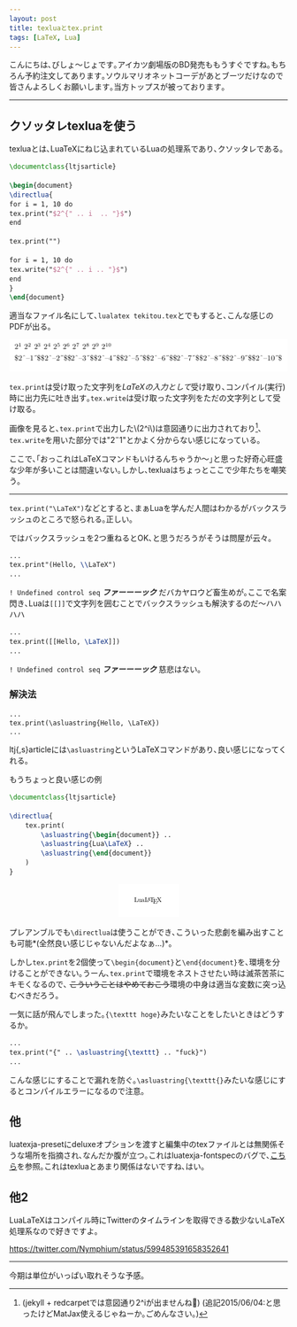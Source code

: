 ```yaml
---
layout: post
title: texluaとtex.print
tags: [LaTeX, Lua]
---
```


こんにちは､びしょ〜じょです｡アイカツ劇場版のBD発売ももうすぐですね｡もちろん予約注文してあります｡ソウルマリオネットコーデがあとブーツだけなので皆さんよろしくお願いします｡当方トップスが被っております｡

---

## クソッタレtexluaを使う

texluaとは､LuaTeXにねじ込まれているLuaの処理系であり､クソッタレである｡

```tex
\documentclass{ltjsarticle}

\begin{document}
\directlua{
for i = 1, 10 do
tex.print("$2^{" .. i  .. "}$")
end

tex.print("")

for i = 1, 10 do
tex.write("$2^{" .. i .. "}$")
end
}
\end{document}
```

適当なファイル名にして､`lualatex tekitou.tex`とでもすると､こんな感じのPDFが出る｡

<center><img src="/pictures/2015-05-19-lualatex1.png" alt="hello"></center>

`tex.print`は受け取った文字列を*LaTeXの入力として*受け取り､コンパイル(実行)時に出力先に吐き出す｡`tex.write`は受け取った文字列をただの文字列として受け取る｡

画像を見ると､`tex.print`で出力した\\(2^i\\)は意図通りに出力されており[^1]､`tex.write`を用いた部分では"$2^-1$"とかよく分からない感じになっている｡

ここで､｢おっこれはLaTeXコマンドもいけるんちゃうか〜｣と思った好奇心旺盛な少年が多いことは間違いない｡しかし､texluaはちょっとここで少年たちを嘲笑う｡

---

`tex.print("\LaTeX")`などとすると､まぁLuaを学んだ人間はわかるがバックスラッシュのところで怒られる｡正しい｡

ではバックスラッシュを2つ重ねるとOK､と思うだろうがそうは問屋が云々｡

```tex
...
tex.print"(Hello, \\LaTeX")
...
```

`! Undefined control seq` ***ファーーーック*** だバカヤロウど畜生めが｡ここで名案閃き､Luaは`[[]]`で文字列を囲むことでバックスラッシュも解決するのだ〜ハハハハ

```tex
...
tex.print([[Hello, \LaTeX]])
...
```

`! Undefined control seq` ***ファーーーック*** 慈悲はない｡

### 解決法
```
...
tex.print(\asluastring{Hello, \LaTeX})
...
```

ltj{,s}articleには`\asluastring`というLaTeXコマンドがあり､良い感じになってくれる｡

もうちょっと良い感じの例

```tex
\documentclass{ltjsarticle}

\directlua{
	tex.print(
		\asluastring{\begin{document}} ..
		\asluastring{Lua\LaTeX} ..
		\asluastring{\end{document}}
	)
}
```

<center> <img src="/pictures/2015-05-19-lualatex.png" alt="LuaLaTeX"> </center>

プレアンブルでも`\directlua`は使うことができ､こういった悲劇を編み出すことも可能*(全然良い感じじゃないんだよなぁ…)*｡

しかし`tex.print`を2個使って`\begin{document}`と`\end{document}`を､環境を分けることができない｡うーん､`tex.print`で環境をネストさせたい時は滅茶苦茶にキモくなるので､
~~こういうことはやめておこう~~環境の中身は適当な変数に突っ込むべきだろう｡

一気に話が飛んでしまった｡`{\texttt hoge}`みたいなことをしたいときはどうするか｡

```tex
...
tex.print("{" .. \asluastring{\texttt} .. "fuck}")
...
```

こんな感じにすることで漏れを防ぐ｡`\asluastring{\texttt{}`みたいな感じにするとコンパイルエラーになるので注意｡

## 他

luatexja-presetにdeluxeオプションを渡すと編集中のtexファイルとは無関係そうな場所を指摘され､なんだか腹が立つ｡これはluatexja-fontspecのバグで､[こちら](http://osdn.jp/projects/luatex-ja/wiki/FrontPage#h3-.E3.83.90.E3.82.B0.E6.83.85.E5.A0.B1)を参照｡これはtexluaとあまり関係はないですね､はい｡

## 他2

LuaLaTeXはコンパイル時にTwitterのタイムラインを取得できる数少ないLaTeX処理系なので好きですよ｡

https://twitter.com/Nymphium/status/599485391658352641

- - -

今期は単位がいっぱい取れそうな予感｡

[^1]: (jekyll + redcarpetでは意図通り2^iが出ませんね💢) (追記2015/06/04:と思ったけどMatJax使えるじゃねーか｡ごめんなさい｡)
